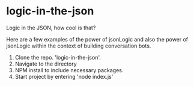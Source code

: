 # logic-in-the-json
Logic in the JSON, how cool is that?

Here are a few examples of the power of jsonLogic and also the power of jsonLogic within the context of building conversation bots.

1. Clone the repo. 'logic-in-the-json'.
2. Navigate to the directory
3. NPM install to include necessary packages.
4. Start project by entering 'node index.js'
